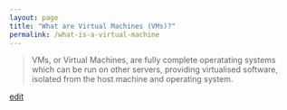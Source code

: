 ```yaml
---
layout: page
title: "What are Virtual Machines (VMs)?"
permalink: /what-is-a-virtual-machine
---
```


> VMs, or Virtual Machines, are fully complete operatating systems which can be run on other servers, providing virtualised software, isolated from the host machine and operating system.

<p class="edit-term"><a href="https://github.com/and-digital/tech-definitions/blob/master/definitions/infrastructure/vms.md">edit</a></p>
